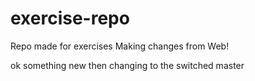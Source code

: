 # exercise-repo
Repo made for exercises
Making changes from Web!


ok something new then
changing to the switched master 
